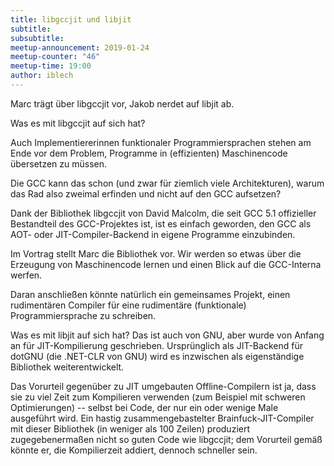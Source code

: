 ```yaml
---
title: libgccjit und libjit
subtitle:
subsubtitle: 
meetup-announcement: 2019-01-24
meetup-counter: "46"
meetup-time: 19:00
author: iblech
---
```


Marc trägt über libgccjit vor, Jakob nerdet auf libjit ab.

Was es mit libgccjit auf sich hat?

Auch Implementiererinnen funktionaler Programmiersprachen stehen am Ende
vor dem Problem, Programme in (effizienten) Maschinencode übersetzen
zu müssen.

Die GCC kann das schon (und zwar für ziemlich viele Architekturen),
warum das Rad also zweimal erfinden und nicht auf den GCC aufsetzen?

Dank der Bibliothek libgccjit von David Malcolm, die seit GCC 5.1
offizieller Bestandteil des GCC-Projektes ist, ist es einfach
geworden, den GCC als AOT- oder JIT-Compiler-Backend in eigene
Programme einzubinden.

Im Vortrag stellt Marc die Bibliothek vor. Wir werden so etwas über die
Erzeugung von Maschinencode lernen und einen Blick auf die
GCC-Interna werfen.

Daran anschließen könnte natürlich ein gemeinsames Projekt, einen
rudimentären Compiler für eine rudimentäre (funktionale)
Programmiersprache zu schreiben.

Was es mit libjit auf sich hat? Das ist auch von GNU, aber wurde von Anfang an
für JIT-Kompilierung geschrieben. Ursprünglich als JIT-Backend für dotGNU (die
.NET-CLR von GNU) wird es inzwischen als eigenständige Bibliothek
weiterentwickelt.

Das Vorurteil gegenüber zu JIT umgebauten Offline-Compilern ist ja, dass sie zu
viel Zeit zum Kompilieren verwenden (zum Beispiel mit schweren Optimierungen)
-- selbst bei Code, der nur ein oder wenige Male ausgeführt wird. Ein hastig
zusammengebastelter Brainfuck-JIT-Compiler mit dieser Bibliothek (in weniger
als 100 Zeilen) produziert zugegebenermaßen nicht so guten Code wie libgccjit;
dem Vorurteil gemäß könnte er, die Kompilierzeit addiert, dennoch schneller
sein.

